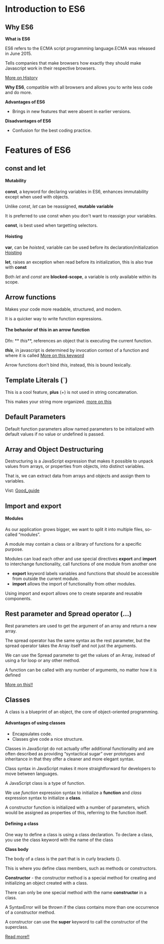 # Introduction to ES6

## Why ES6

**What is ES6**

ES6 refers to the ECMA script programming language.ECMA was released in June 2015.

Tells companies that make browsers how exactly they should make Javascript work in their respective browsers.

[More on History](http://wp-production.careerfoundry.com/en/blog/web-development/introduction-to-es6-javascript/)

**Why ES6**, compatible with all browsers and allows you to write less code and do more.

**Advantages of ES6**

- Brings in new features that were absent in earlier versions.

**Disadvantages of ES6**

- Confusion for the best coding practice.

# Features of ES6

## const and let

#### Mutability

**const**, a keyword for declaring variables in ES6, enhances immutability except when used with objects.

Unlike _*const*_, _*let*_ can be reassigned, **mutable variable**

It is preferred to use const when you don't want to reassign your variables.

**const**, is best used when targetting selectors.

#### Hoisting

**var**, can be _hoisted_, variable can be used before its declaration/initialization [Hoisting](https://developer.mozilla.org/en-US/docs/Glossary/Hoisting)

**let**, raises an exception when read before its initialization, this is also true with **const**

Both _*let*_ and _*const*_ are **blocked-scope**, a variable is only available within its scope.

## Arrow functions

Makes your code more readable, structured, and modern.

It is a quicker way to write function expressions.

#### The behavior of **this** in an arrow function

Dfn: ** _this_**, references an object that is executing the current function.

**_this_**, in javascript is determined by invocation context of a function and where it is called [More on this keyword](https://medium.com/tech-tajawal/javascript-this-4-rules-7354abdb274c)

Arrow functions don't bind _this_, instead, this is bound lexically.

## Template Literals (`)

This is a cool feature, **plus** (+) is not used in string concatenation.

This makes your string more organized. [more on this](https://developer.mozilla.org/en-US/docs/Web/JavaScript/Reference/Template_literals)

## Default Parameters

Default function parameters allow named parameters to be initialized with default values if no value or undefined is passed.

## Array and Object Destructuring

Destructuring is a JavaScript expression that makes it possible to unpack values from arrays, or properties from objects, into distinct variables.

That is, we can extract data from arrays and objects and assign them to variables.

Vist: [Good_guide](https://www.freecodecamp.org/news/array-and-object-destructuring-in-javascript/)

## Import and export

#### Modules

As our application grows bigger, we want to split it into multiple files, so-called “modules”.

A module may contain a class or a library of functions for a specific purpose.

Modules can load each other and use special directives **export** and **import** to interchange functionality, call functions of one module from another one

- **export** keyword labels variables and functions that should be accessible from outside the current module.
- **import** allows the import of functionality from other modules.

Using import and export allows one to create separate and reusable components.

## Rest parameter and Spread operator (...)

Rest parameters are used to get the argument of an array and return a new array.

The spread operator has the same syntax as the rest parameter, but the spread operator takes the Array itself and not just the arguments.

We can use the Spread parameter to get the values of an Array, instead of using a for loop or any other method.

A function can be called with any number of arguments, no matter how it is defined

[More on this!!](https://javascript.info/rest-parameters-spread)

## Classes

A class is a blueprint of an object, the core of object-oriented programming.

#### Advantages of using classes

- Encapsulates code.
- Classes give code a nice structure.

Classes in JavaScript do not actually offer additional functionality and are often described as providing “syntactical sugar” over prototypes and inheritance in that they offer a cleaner and more elegant syntax.

Class syntax in JavaScript makes it more straightforward for developers to move between languages.

A JavaScript class is a type of function.

We use _function_ expression syntax to initialize a **function** and _class_ expression syntax to initialize a **class**.

A constructor function is initialized with a number of parameters, which would be assigned as properties of this, referring to the function itself.

#### Defining a class

One way to define a class is using a class declaration. To declare a class, you use the class keyword with the name of the class

**Class body**

The body of a class is the part that is in curly brackets {}.

This is where you define class members, such as methods or constructors.

**Constructor** - the constructor method is a special method for creating and initializing an object created with a class.

There can only be one special method with the name **constructor** in a class.

A SyntaxError will be thrown if the class contains more than one occurrence of a constructor method.

A constructor can use the **super** keyword to call the constructor of the superclass.

[Read more!!](https://developer.mozilla.org/en-US/docs/Web/JavaScript/Reference/Classes)

